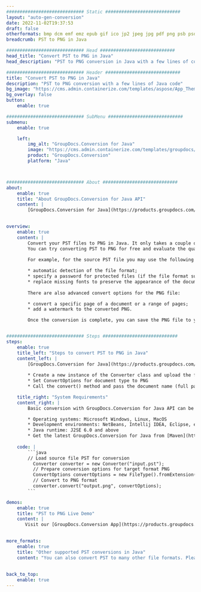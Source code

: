 ```yaml
---
############################# Static ############################
layout: "auto-gen-conversion"
date: 2022-11-02T19:37:53
draft: false
otherformats: bmp dcm emf emz epub gif ico jp2 jpeg jpg pdf png psb psd svg svgz tex tga tif tiff webp wmf wmz xps
breadcrumb: PST to PNG in Java

############################# Head ############################
head_title: "Convert PST to PNG in Java"
head_description: "PST to PNG conversion in Java with a few lines of code. Convert over 160 file formats using the GroupDocs document conversion API for Java"

############################# Header ############################
title: "Convert PST to PNG in Java"
description: "PST to PNG conversion with a few lines of Java code"
bg_image: "https://cms.admin.containerize.com/templates/aspose/App_Themes/V3/images/bg/header1.png"
bg_overlay: false
button:
    enable: true

############################# SubMenu ############################
submenu:
    enable: true

    left:
        img_alt: "GroupDocs.Conversion for Java"
        image: "https://cms.admin.containerize.com/templates/groupdocs/images/product-logos/90x90-noborder/groupdocs-conversion-java.png"
        product: "GroupDocs.Conversion"
        platform: "Java"



############################# About ############################
about:
    enable: true
    title: "About GroupDocs.Conversion for Java API"
    content: |
        [GroupDocs.Conversion for Java](https://products.groupdocs.com/conversion/java/) is an advanced file format conversion API for converting between popular image and document formats such as Microsoft Office, OpenDocument, PDF, HTML, email, CAD. and much more with just a few lines of code. The native API automatically detects the formats of the original documents and offers many options for customizing the converted documents. Along with the function of extracting information from a document, it also supports caching of the conversion results to the local disk by default. However, any type of cache storage can be supported by implementing the appropriate interfaces - Amazon S3, Dropbox, Google Drive, Windows Azure, Reddis, or any others.
    

overview:
    enable: true
    content: |
        Convert your PST files to PNG in Java. It only takes a couple of lines of Java code on any platform of your choice, such as Windows, Linux, macOS.
        You can try converting PST to PNG for free and evaluate the quality of the conversion results. Along with simple file conversion scripts, you can try more sophisticated options for loading the PST source file and storing the PNG output. 
        
        For example, for the source PST file you may use the following load options:

        * automatic detection of the file format;
        * specify a password for protected files (if the file format supports it);
        * replace missing fonts to preserve the appearance of the document.
        
        There are also advanced convert options for the PNG file:

        * convert a specific page of a document or a range of pages;
        * add a watermark to the converted PNG.

        Once the conversion is complete, you can save the PNG file to your local file path or to any third party storage such as FTP, Amazon S3, Google Drive, Dropbox etc. Please note - to convert PST to PNG, you do not need to install any additional software, such as MS Office, Open Office, Adobe Acrobat Reader etc.


############################# Steps ############################
steps:
    enable: true
    title_left: "Steps to convert PST to PNG in Java"
    content_left: |
        [GroupDocs.Conversion for Java](https://products.groupdocs.com/conversion/java/) allows developers to easily convert PST file to PNG with a few lines of code.
        
        * Create a new instance of the Converter class and upload the file PST with the full path
        * Set ConvertOptions for document type to PNG
        * Call the convert() method and pass the document name (full path) and format (PNG) as a parameter

    title_right: "System Requirements"
    content_right: |
        Basic conversion with GroupDocs.Conversion for Java API can be done with just a few lines of code. Our APIs are supported on all major platforms and operating systems. Before executing the code below, make sure you have the following prerequisites installed on your system.

        * Operating systems: Microsoft Windows, Linux, MacOS
        * Development environments: NetBeans, Intellij IDEA, Eclipse, etc.
        * Java runtime: J2SE 6.0 and above
        * Get the latest GroupDocs.Conversion for Java from [Maven](https://repository.groupdocs.com/webapp/#/artifacts/browse/tree/General/repo/com/groupdocs/groupdocs-conversion)
         
    code: |
        ```java    
        // Load source file PST for conversion
          Converter converter = new Converter("input.pst");
          // Prepare conversion options for target format PNG
          ConvertOptions convertOptions = new FileType().fromExtension("png").getConvertOptions();
          // Convert to PNG format
          converter.convert("output.png", convertOptions);
        ```

demos:
    enable: true
    title: "PST to PNG Live Demo"
    content: |
       Visit our [GroupDocs.Conversion App](https://products.groupdocs.app/conversion/family) website and try PST to PNG conversion now. The free demo has the following benefits
          

more_formats:
    enable: true
    title: "Other supported PST conversions in Java"
    content: "You can also convert PST to many other file formats. Please see the list below."
       
       
back_to_top:
    enable: true
---
```

